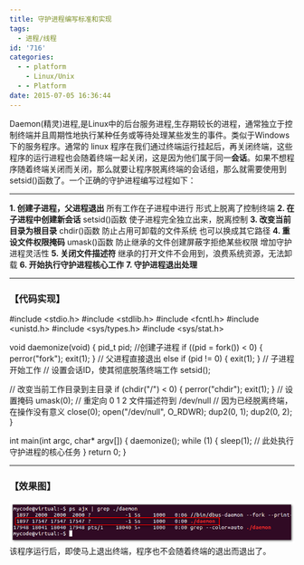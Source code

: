 ```yaml
---
title: 守护进程编写标准和实现
tags:
  - 进程/线程
id: '716'
categories:
  - - platform
    - Linux/Unix
  - - Platform
date: 2015-07-05 16:36:44
---
```


Daemon(精灵)进程,是Linux中的后台服务进程,生存期较长的进程，通常独立于控制终端并且周期性地执行某种任务或等待处理某些发生的事件。类似于Windows下的服务程序。通常的 linux 程序在我们通过终端运行挂起后，再关闭终端，这些程序的运行进程也会随着终端一起关闭，这是因为他们属于同一**会话**。如果不想程序随着终端关闭而关闭，那么就要让程序脱离终端的会话组，那么就需要使用到setsid()函数了。一个正确的守护进程编写过程如下：
<!-- more -->
* * *

**1\. 创建子进程，父进程退出** 所有工作在子进程中进行 形式上脱离了控制终端 **2\. 在子进程中创建新会话** setsid()函数 使子进程完全独立出来，脱离控制 **3\. 改变当前目录为根目录** chdir()函数 防止占用可卸载的文件系统 也可以换成其它路径 **4\. 重设文件权限掩码** umask()函数 防止继承的文件创建屏蔽字拒绝某些权限 增加守护进程灵活性 **5\. 关闭文件描述符** 继承的打开文件不会用到，浪费系统资源，无法卸载 **6\. 开始执行守护进程核心工作** **7\. 守护进程退出处理**

* * *

### 【代码实现】

#include <stdio.h>
#include <stdlib.h>
#include <fcntl.h>
#include <unistd.h>
#include <sys/types.h>
#include <sys/stat.h>

void daemonize(void)
{
pid\_t pid;
//创建子进程
if ((pid = fork()) < 0)
{
perror("fork");
exit(1);
}
// 父进程直接退出
else if (pid != 0)
{
exit(1);
}
// 子进程开始工作
// 设置会话ID，使其彻底脱落终端工作
setsid();

// 改变当前工作目录到主目录
if (chdir("/") < 0)
{
perror("chdir");
exit(1);
}
// 设置掩码
umask(0);
// 重定向 0 1 2 文件描述符到 /dev/null
// 因为已经脱离终端，在操作没有意义
close(0);
open("/dev/null", O\_RDWR);
dup2(0, 1);
dup2(0, 2);
}

int main(int argc, char\* argv\[\])
{
daemonize();
while (1)
{
sleep(1);
// 此处执行守护进程的核心任务
}
return 0;
}

* * *

### 【效果图】

[![2015-07-05_162728](/images/2015/07/2015-07-05_162728.png)](/images/2015/07/2015-07-05_162728.png) 该程序运行后，即使马上退出终端，程序也不会随着终端的退出而退出了。